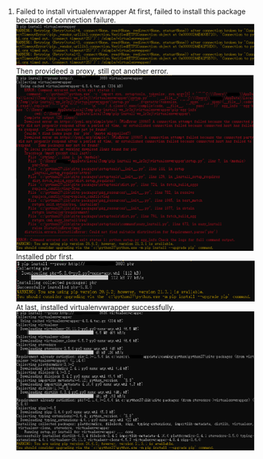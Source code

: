 1. Failed to install virtualenvwrapper
At first, failed to install this package because of connection failure.
![image](https://github.com/xyeryay/Learning-Notes-of-TDD-with-Python/blob/main/images/install-virtualenvwrapper-connection-failed.PNG)
Then provideed a proxy, still got another error.
![image](https://github.com/xyeryay/Learning-Notes-of-TDD-with-Python/blob/main/images/install-virtualenvwrapper-dowload-error.PNG)
Installed pbr first.
![image](https://github.com/xyeryay/Learning-Notes-of-TDD-with-Python/blob/main/images/install-virtualenvwrapper-install-par.PNG)
At last, installed virtualenvwrapper successfully.
![image](https://github.com/xyeryay/Learning-Notes-of-TDD-with-Python/blob/main/images/install-virtualenvwrapper-success.PNG)
